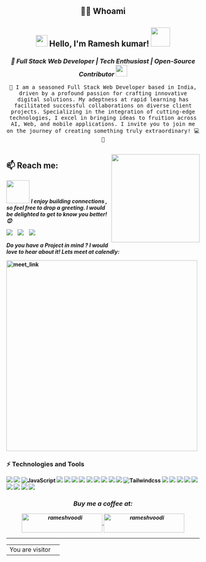 <h2 align="center"> 👨‍💻 Whoami</h2>

<h2 align="center"><img src="https://emojis.slackmojis.com/emojis/images/1531849430/4246/blob-sunglasses.gif?1531849430" width="30"/> Hello, I'm Ramesh kumar! <img src="https://media.giphy.com/media/12oufCB0MyZ1Go/giphy.gif" width="50"></h2>

<h3 align="center"><em>🚀 Full Stack Web Developer | Tech Enthusiast | Open-Source Contributor</em>
</a><img src="https://media.giphy.com/media/WUlplcMpOCEmTGBtBW/giphy.gif" width="30"> 
</em></h3>

<!-- ### <img  src="https://media.giphy.com/media/VgCDAzcKvsR6OM0uWg/giphy.gif" width="50">   -->

<p align="center">
  <samp>
  👋  I am a seasoned Full Stack Web Developer based in India, driven by a profound passion for crafting innovative digital solutions. My adeptness at rapid learning has facilitated successful collaborations on diverse client projects. Specializing in the integration of cutting-edge technologies, I excel in bringing ideas to fruition across AI, Web, and mobile applications. I invite you to join me on the journey of creating something truly extraordinary! 💻🚀
  </samp>
  <br> <br>
</p>


<img align='right' src="https://media.giphy.com/media/M9gbBd9nbDrOTu1Mqx/giphy.gif" width="230">

## 📫 Reach me:
<img src="https://media.giphy.com/media/LnQjpWaON8nhr21vNW/giphy.gif" width="60"> <em><b>I enjoy building connections , so feel free to drop a greeting. <b>I would be delighted to get to know you better!<b>😊</em>
<p >
  <a target="_blank"href="https://www.linkedin.com/in/voodi-r-2b5497217/"><img src="https://img.shields.io/badge/linkedin-%230077B5.svg?&style=for-the-badge&logo=linkedin&logoColor=white" /></a>&nbsp;&nbsp;&nbsp;
  <a target="_blank"href="https://twitter.com/Rameshvoodi02"><img src="https://img.shields.io/badge/twitter-%231DA1F2.svg?&style=for-the-badge&logo=twitter&logoColor=white" /></a>&nbsp;&nbsp;&nbsp;
  <a href="mailto: rameshvoodi24@gmail.com?subject=Hello%20Ileri,%20From%20Github"><img src="https://img.shields.io/badge/gmail-%23D14836.svg?&style=for-the-badge&logo=gmail&logoColor=white" /></a>&nbsp;&nbsp;&nbsp;
</p>

<em> Do you have a Project in mind ? I would love to hear about it! Lets meet at calendly: </em>


<a href="https://calendly.com/rameshvoodi24/30min" target="_blank"><img width="498" alt="meet_link" src="https://user-images.githubusercontent.com/15426564/144297439-f530f383-e73e-41e0-9914-a9b7d3f432e5.png"></a>


### ⚡  Technologies and Tools 

![](https://img.shields.io/badge/Python-FFD43B?style=for-the-badge&logo=python&logoColor=blue)
![](https://img.shields.io/badge/Solidity-e6e6e6?style=for-the-badge&logo=solidity&logoColor=black)
![JavaScript](https://img.shields.io/badge/JavaScript-323330?style=for-the-badge&logo=javascript&logoColor=F7DF1E)
![](https://img.shields.io/badge/TypeScript-007ACC?style=for-the-badge&logo=typescript&logoColor=white)
![](https://img.shields.io/badge/HTML5-E34F26?style=for-the-badge&logo=html5&logoColor=white)
![](https://img.shields.io/badge/CSS3-1572B6?style=for-the-badge&logo=css3&logoColor=white)
![](https://img.shields.io/badge/Node%20js-339933?style=for-the-badge&logo=nodedotjs&logoColor=white)
![](https://img.shields.io/badge/Express%20js-000000?style=for-the-badge&logo=express&logoColor=white)
![](https://img.shields.io/badge/React-20232A?style=for-the-badge&logo=react&logoColor=61DAFB)
![](https://img.shields.io/badge/next%20js-000000?style=for-the-badge&logo=nextdotjs&logoColor=white)
![](https://img.shields.io/badge/Vite-B73BFE?style=for-the-badge&logo=vite&logoColor=FFD62E)
![](https://img.shields.io/badge/web3%20js-F16822?style=for-the-badge&logo=web3.js&logoColor=white)
![Tailwindcss](https://img.shields.io/badge/Tailwind_CSS-38B2AC?style=for-the-badge&logo=tailwind-css&logoColor=white)
![](https://img.shields.io/badge/MongoDB-4EA94B?style=for-the-badge&logo=mongodb&logoColor=white)
![](https://img.shields.io/badge/Supabase-181818?style=for-the-badge&logo=supabase&logoColor=white)
![](https://img.shields.io/badge/GraphQl-E10098?style=for-the-badge&logo=graphql&logoColor=white)
![](https://img.shields.io/badge/GIT-E44C30?style=for-the-badge&logo=git&logoColor=white)
![](https://img.shields.io/badge/GitHub-100000?style=for-the-badge&logo=github&logoColor=white)
![](https://img.shields.io/badge/VSCode-0078D4?style=for-the-badge&logo=visual%20studio%20code&logoColor=white)
![](https://img.shields.io/badge/PyCharm-000000.svg?&style=for-the-badge&logo=PyCharm&logoColor=white)
![](https://img.shields.io/badge/Vercel-000000?style=for-the-badge&logo=vercel&logoColor=white)
![](https://img.shields.io/badge/Netlify-00C7B7?style=for-the-badge&logo=netlify&logoColor=white)


<h3 align="center"><em>Buy me a coffee at:</h3>
<div align="center">
<p><a href="https://www.buymeacoffee.com/rameshvoodi"> <img align="center" src="https://cdn.buymeacoffee.com/buttons/v2/default-yellow.png" height="50" width="210" alt="rameshvoodi" /></a><a href="https://ko-fi.com/rameshvoodi"> <img align="center" src="https://cdn.ko-fi.com/cdn/kofi3.png?v=3" height="50" width="210" alt="rameshvoodi" /></a></p>
</div>

<hr>
<table align="center">
  <tr>
    <td>You are visitor</td>
    <td><img src="https://profile-counter.glitch.me/rameshvoodi/count.svg" alt="" /></td>
  </tr>
</table>
